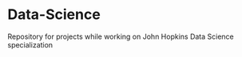 Data-Science
============

Repository for projects while working on John Hopkins Data Science specialization
